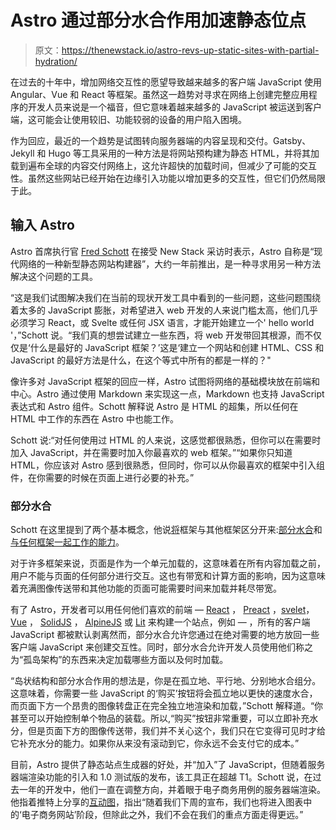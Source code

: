 # Astro 通过部分水合作用加速静态位点

> 原文：<https://thenewstack.io/astro-revs-up-static-sites-with-partial-hydration/>

在过去的十年中，增加网络交互性的愿望导致越来越多的客户端 JavaScript 使用 Angular、Vue 和 React 等框架。虽然这一趋势对寻求在网络上创建完整应用程序的开发人员来说是一个福音，但它意味着越来越多的 JavaScript 被运送到客户端，这可能会让使用较旧、功能较弱的设备的用户陷入困境。

作为回应，最近的一个趋势是试图转向服务器端的内容呈现和交付。Gatsby、Jekyll 和 Hugo 等工具采用的一种方法是将网站预构建为静态 HTML，并将其加载到遍布全球的内容交付网络上，这允许超快的加载时间，但减少了可能的交互性。虽然这些网站已经开始在边缘引入功能以增加更多的交互性，但它们仍然局限于此。

## 输入 Astro

Astro 首席执行官 [Fred Schott](https://www.linkedin.com/in/fredkschott/) 在接受 New Stack 采访时表示，Astro 自称是“现代网络的一种新型静态网站构建器”，大约一年前推出，是一种寻求用另一种方法解决这个问题的工具。

“这是我们试图解决我们在当前的现状开发工具中看到的一些问题，这些问题围绕着太多的 JavaScript 膨胀，对希望进入 web 开发的人来说门槛太高，他们几乎必须学习 React，或 Svelte 或任何 JSX 语言，才能开始建立一个' hello world '，”Schott 说。“我们真的想尝试建立一些东西，将 web 开发带回其根源，而不仅仅是‘什么是最好的 JavaScript 框架？’这是‘建立一个网站和创建 HTML、CSS 和 JavaScript 的最好方法是什么，在这个等式中所有的都是一样的？"

像许多对 JavaScript 框架的回应一样，Astro 试图将网络的基础模块放在前端和中心。Astro 通过使用 Markdown 来实现这一点，Markdown 也支持 JavaScript 表达式和 Astro 组件。Schott 解释说 Astro 是 HTML 的超集，所以任何在 HTML 中工作的东西在 Astro 中也能工作。

Schott 说:“对任何使用过 HTML 的人来说，这感觉都很熟悉，但你可以在需要时加入 JavaScript，并在需要时加入你最喜欢的 web 框架。”“如果你只知道 HTML，你应该对 Astro 感到很熟悉，但同时，你可以从你最喜欢的框架中引入组件，在你需要的时候在页面上进行必要的补充。”

### 部分水合

Schott 在这里提到了两个基本概念，他说[将](https://docs.astro.build/en/comparing-astro-vs-other-tools/)框架与其他框架区分开来:[部分水合](https://docs.astro.build/en/core-concepts/partial-hydration)和[与任何框架一起工作的能力](https://docs.astro.build/en/core-concepts/framework-components)。

对于许多框架来说，页面是作为一个单元加载的，这意味着在所有内容加载之前，用户不能与页面的任何部分进行交互。这也有带宽和计算方面的影响，因为这意味着充满图像传送带和其他功能的页面可能需要时间来加载并耗尽带宽。

有了 Astro，开发者可以用任何他们喜欢的前端 — [React](https://reactjs.org/) ， [Preact](https://preactjs.com/) ，[svelet](https://svelte.dev/)， [Vue](https://vuejs.org/) ， [SolidJS](https://www.solidjs.com/) ， [AlpineJS](https://alpinejs.dev/) 或 [Lit](https://lit.dev/) 来构建一个站点，例如 — ，所有的客户端 JavaScript 都被默认剥离然而，部分水合允许您通过在绝对需要的地方放回一些客户端 JavaScript 来创建交互性。同时，部分水合允许开发人员使用他们称之为“孤岛架构”的东西来决定加载哪些方面以及何时加载。

“岛状结构和部分水合作用的想法是，你是在孤立地、平行地、分别地水合组分。这意味着，你需要一些 JavaScript 的‘购买’按钮将会孤立地以更快的速度水合，而页面下方一个昂贵的图像转盘正在完全独立地渲染和加载，”Schott 解释道。“你甚至可以开始控制单个物品的装载。所以,“购买”按钮非常重要，可以立即补充水分，但是页面下方的图像传送带，我们并不关心这个，我们只在它变得可见时才给它补充水分的能力。如果你从来没有滚动到它，你永远不会支付它的成本。”

目前，Astro 提供了静态站点生成器的好处，并“加入”了 JavaScript，但随着服务器端渲染功能的引入和 1.0 测试版的发布，该工具正在超越 T1。Schott 说，在过去一年的开发中，他们一直在调整方向，并着眼于电子商务用例的服务器端渲染。他指着推特上分享的[互动图](https://twitter.com/t3dotgg/status/1499896450737573889)，指出“随着我们下周的宣布，我们也将进入图表中的‘电子商务网站’阶段，但除此之外，我们不会在我们的重点方面走得更远。”

<svg xmlns:xlink="http://www.w3.org/1999/xlink" viewBox="0 0 68 31" version="1.1"><title>Group</title> <desc>Created with Sketch.</desc></svg>